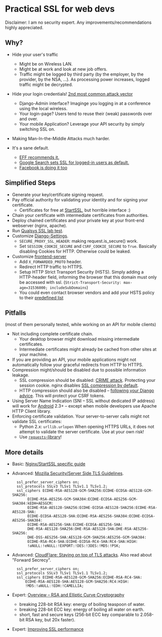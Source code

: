 # Practical SSL for web devs

Disclaimer: I am no security expert. Any improvements/recommendations highly appreciated.

## Why?

* Hide your user's traffic
    * Might be on Wireless LAN.
    * Might be at work and look at new job offers.
    * Traffic might be logged by third party (by the employer, by the provider,
      by the NSA, ...). As processing power increases, logged traffic might be decrypted.

* Hide your login credentials! [2nd most common attack vector][1]
    * Django-Admin interface? Imaginge you logging in at a conference using the local wireless.
    * Your login-page? Users tend to reuse their (weak) passwords over and over.
    * Your mobile Application? Leverage your API security by simply switching SSL on.

* Making Man-In-the-Middle Attacks much harder.

* It's a sane default.
    * [EFF recommends it.][2]
    * [Google Search sets SSL for logged-in users as default.][3]
    * [Facebook is doing it too][4]

[1]: https://www.owasp.org/index.php/Top_10_2013-A2-Broken_Authentication_and_Session_Management
[2]: https://www.eff.org/https-everywhere/deploying-https
[3]: http://googleblog.blogspot.co.at/2011/10/making-search-more-secure.html
[4]: https://www.facebook.com/notes/facebook/a-continued-commitment-to-security/486790652130

## Simplified Steps

* Generate your key/certificate signing request.
* Pay official authority for validating your identity and for signing your certificate.
    * Certificates for free at [StartSSL][5], but horrible interface :)
* Chain your certificate with intermediate certificates from authorities.
* Deploy chained certificates and your private key
  at your front-end webserver (nginx, apache).
* Run [Qualsys SSL lab test][6].
* Customize [Django-Settings][7].
    * `SECURE_PROXY_SSL_HEADER`: making request.is_secure() work.
    * Set `SESSION_COOKIE_SECURE` and `CSRF_COOKIE_SECURE` to `True`.
      Basically disabling Cookies for HTTP. Otherwise could be leaked.
* Customize [frontend-server][8]
    * Add `X_FORWARDED_PROTO` header.
    * Redirect HTTP traffic to HTTPS.
    * Setup HTTP Strict Transport Security (HSTS).
      Simply adding a HTTP-header field, informing the browser that this domain
      must only be accessed with ssl.
      (`Strict-Transport-Security: max-age=31536000; includeSubDomains`)
    * You could even contact browser vendors and add your HSTS policy to
      their [predefined list][9]

[5]: https://startssl.com
[6]: https://www.ssllabs.com/ssltest/analyze.html
[7]: https://docs.djangoproject.com/en/1.6/topics/security/#ssl-https
[8]: https://github.com/h5bp/server-configs-nginx
[9]: https://sites.google.com/a/chromium.org/dev/sts


## Pitfalls

(most of them personally tested, while working on an API for mobile clients)

* Not including complete certificate chain.
    * Your desktop browser might download missing intermediate certificates.
    * Intermediate certificates might already be cached from other sites at your machine.
* If you are providing an API, your mobile applications might not automatically
  follow your graceful redirects from HTTP to HTTPS.
* Compression might/should be disabled due to possible information leakage.
    * SSL compression should be disabled: [CRIME attack][10]. Protecting your session cookie. 
      nginx disables [SSL compression by default][11].
    * HTTP compression should also be disabled – [following your Django advice][12]. 
      This will protect your CSRF tokens.
* Using Server Name Indication (SNI – SSL without dedicated IP address)
  will work for [Android][13] 2.3+ – except when mobile developers use Apache HTTP Client library.
* Enforcing certificate validation.
  Your server-to-server calls might not validate SSL certificates:
    * Python 2.x: `urllib.urlopen`
      When opening HTTPS URLs, it does not attempt to validate the server certificate. Use at your own risk!
    * Use [`requests`-library][14]!

[10]: http://security.stackexchange.com/questions/19911/crime-how-to-beat-the-beast-successor
[11]: https://www.djangoproject.com/weblog/2013/aug/06/breach-and-django/
[12]: http://nginx.org/en/CHANGES
[13]: http://developer.android.com/training/articles/security-ssl.html
[14]: http://www.python-requests.org/en/latest/


## More details

* Basic: [Nginx/StartSSL specific guide][14]
* Advanced: [Mozilla Security/Server Side TLS Guidelines][15].

        ssl_prefer_server_ciphers on;
        ssl_protocols SSLv3 TLSv1 TLSv1.1 TLSv1.2;
        ssl_ciphers ECDHE-RSA-AES128-GCM-SHA256:ECDHE-ECDSA-AES128-GCM-SHA256:
             ECDHE-RSA-AES256-GCM-SHA384:ECDHE-ECDSA-AES256-GCM-SHA384:kEDH+AESGCM:
             ECDHE-RSA-AES128-SHA256:ECDHE-ECDSA-AES128-SHA256:ECDHE-RSA-AES128-SHA:
             ECDHE-ECDSA-AES128-SHA:ECDHE-RSA-AES256-SHA384:ECDHE-ECDSA-AES256-SHA384:
             ECDHE-RSA-AES256-SHA:ECDHE-ECDSA-AES256-SHA:
             DHE-RSA-AES128-SHA256:DHE-RSA-AES128-SHA:DHE-RSA-AES256-SHA256:
             DHE-DSS-AES256-SHA:AES128-GCM-SHA256:AES256-GCM-SHA384:
             ECDHE-RSA-RC4-SHA:ECDHE-ECDSA-RC4-SHA:RC4-SHA:HIGH:
             !aNULL:!eNULL:!EXPORT:!DES:!3DES:!MD5:!PSK;

* Advanced: [CloudFlare: Staying on top of TLS attacks][16]. Also read about "Forward Secrecy".

        ssl_prefer_server_ciphers on;
        ssl_protocols SSLv3 TLSv1 TLSv1.1 TLSv1.2;
        ssl_ciphers ECDHE-RSA-AES128-GCM-SHA256:ECDHE-RSA-RC4-SHA:
            ECDHE-RSA-AES128-SHA:AES128-GCM-SHA256:RC4:HIGH:
            !MD5:!aNULL:!EDH:!CAMELLIA;
        
* Expert: [Overview – RSA and Elliptic Curve Cryptography][17]
    * breaking 228-bit RSA key: energy of boiling teaspoon of water.
    * breaking 228-bit ECC key: energy of boiling all water on earth.
    * short, fast and secure keys (256-bit ECC key comparable to 2.058-bit RSA key, but 20x faster).
* Expert: [Improving SSL performance][18]

[14]: http://www.westphahl.net/blog/2012/01/03/setting-up-https-with-nginx-and-startssl/
[15]: https://wiki.mozilla.org/Security/Server_Side_TLS
[16]: http://blog.cloudflare.com/staying-on-top-of-tls-attacks
[17]: http://arstechnica.com/security/2013/10/a-relatively-easy-to-understand-primer-on-elliptic-curve-cryptography/
[18]: https://www.imperialviolet.org/2010/06/25/overclocking-ssl.html
